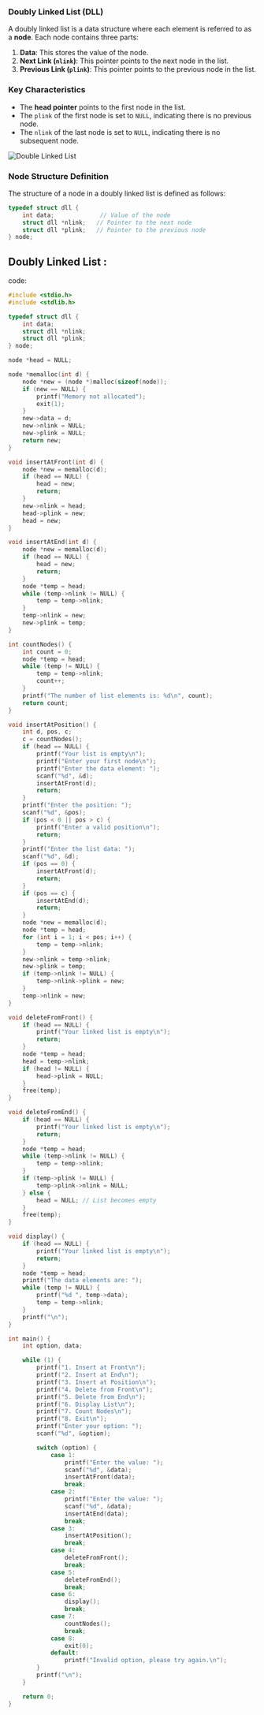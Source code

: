 ### Doubly Linked List (DLL)

A doubly linked list is a data structure where each element is referred to as a **node**. Each node contains three parts:

1. **Data**: This stores the value of the node.
2. **Next Link (`nlink`)**: This pointer points to the next node in the list.
3. **Previous Link (`plink`)**: This pointer points to the previous node in the list.

### Key Characteristics

- The **head pointer** points to the first node in the list.
- The `plink` of the first node is set to `NULL`, indicating there is no previous node.
- The `nlink` of the last node is set to `NULL`, indicating there is no subsequent node.

![Double Linked List](images/img1.jpg)
### Node Structure Definition

The structure of a node in a doubly linked list is defined as follows:

```c
typedef struct dll {
    int data;             // Value of the node
    struct dll *nlink;   // Pointer to the next node
    struct dll *plink;   // Pointer to the previous node
} node;
```

## Doubly Linked List :
code:
```c
#include <stdio.h>
#include <stdlib.h>

typedef struct dll {
    int data;
    struct dll *nlink;
    struct dll *plink;
} node;

node *head = NULL;

node *memalloc(int d) {
    node *new = (node *)malloc(sizeof(node));
    if (new == NULL) {
        printf("Memory not allocated");
        exit(1);
    }
    new->data = d;
    new->nlink = NULL;
    new->plink = NULL;
    return new;
}

void insertAtFront(int d) {
    node *new = memalloc(d);
    if (head == NULL) {
        head = new;
        return;
    }
    new->nlink = head;
    head->plink = new;
    head = new;
}

void insertAtEnd(int d) {
    node *new = memalloc(d);
    if (head == NULL) {
        head = new;
        return;
    }
    node *temp = head;
    while (temp->nlink != NULL) {
        temp = temp->nlink;
    }
    temp->nlink = new;
    new->plink = temp;
}

int countNodes() {
    int count = 0;
    node *temp = head;
    while (temp != NULL) {
        temp = temp->nlink;
        count++;
    }
    printf("The number of list elements is: %d\n", count);
    return count;
}

void insertAtPosition() {
    int d, pos, c;
    c = countNodes();
    if (head == NULL) {
        printf("Your list is empty\n");
        printf("Enter your first node\n");
        printf("Enter the data element: ");
        scanf("%d", &d);
        insertAtFront(d);
        return;
    }
    printf("Enter the position: ");
    scanf("%d", &pos);
    if (pos < 0 || pos > c) {
        printf("Enter a valid position\n");
        return;
    }
    printf("Enter the list data: ");
    scanf("%d", &d);
    if (pos == 0) {
        insertAtFront(d);
        return;
    }
    if (pos == c) {
        insertAtEnd(d);
        return;
    }
    node *new = memalloc(d);
    node *temp = head;
    for (int i = 1; i < pos; i++) {
        temp = temp->nlink;
    }
    new->nlink = temp->nlink;
    new->plink = temp;
    if (temp->nlink != NULL) {
        temp->nlink->plink = new;
    }
    temp->nlink = new;
}

void deleteFromFront() {
    if (head == NULL) {
        printf("Your linked list is empty\n");
        return;
    }
    node *temp = head;
    head = temp->nlink;
    if (head != NULL) {
        head->plink = NULL;
    }
    free(temp);
}

void deleteFromEnd() {
    if (head == NULL) {
        printf("Your linked list is empty\n");
        return;
    }
    node *temp = head;
    while (temp->nlink != NULL) {
        temp = temp->nlink;
    }
    if (temp->plink != NULL) {
        temp->plink->nlink = NULL;
    } else {
        head = NULL; // List becomes empty
    }
    free(temp);
}

void display() {
    if (head == NULL) {
        printf("Your linked list is empty\n");
        return;
    }
    node *temp = head;
    printf("The data elements are: ");
    while (temp != NULL) {
        printf("%d ", temp->data);
        temp = temp->nlink;
    }
    printf("\n");
}

int main() {
    int option, data;

    while (1) {
        printf("1. Insert at Front\n");
        printf("2. Insert at End\n");
        printf("3. Insert at Position\n");
        printf("4. Delete from Front\n");
        printf("5. Delete from End\n");
        printf("6. Display List\n");
        printf("7. Count Nodes\n");
        printf("8. Exit\n");
        printf("Enter your option: ");
        scanf("%d", &option);

        switch (option) {
            case 1:
                printf("Enter the value: ");
                scanf("%d", &data);
                insertAtFront(data);
                break;
            case 2:
                printf("Enter the value: ");
                scanf("%d", &data);
                insertAtEnd(data);
                break;
            case 3:
                insertAtPosition();
                break;
            case 4:
                deleteFromFront();
                break;
            case 5:
                deleteFromEnd();
                break;
            case 6:
                display();
                break;
            case 7:
                countNodes();
                break;
            case 8:
                exit(0);
            default:
                printf("Invalid option, please try again.\n");
        }
        printf("\n");
    }

    return 0;
}
```

